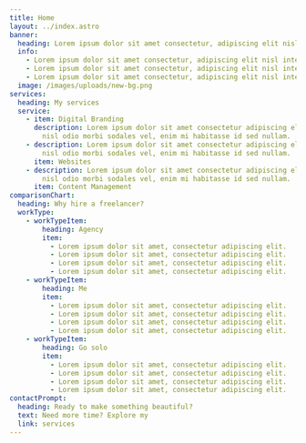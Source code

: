```yaml
---
title: Home
layout: ../index.astro
banner:
  heading: Lorem ipsum dolor sit amet consectetur, adipiscing elit nisl integer.
  info:
    - Lorem ipsum dolor sit amet consectetur, adipiscing elit nisl integer.
    - Lorem ipsum dolor sit amet consectetur, adipiscing elit nisl integer.
    - Lorem ipsum dolor sit amet consectetur, adipiscing elit nisl integer.
  image: /images/uploads/new-bg.png
services:
  heading: My services
  service:
    - item: Digital Branding
      description: Lorem ipsum dolor sit amet consectetur adipiscing elit, conubia
        nisl odio morbi sodales vel, enim mi habitasse id sed nullam.
    - description: Lorem ipsum dolor sit amet consectetur adipiscing elit, conubia
        nisl odio morbi sodales vel, enim mi habitasse id sed nullam.
      item: Websites
    - description: Lorem ipsum dolor sit amet consectetur adipiscing elit, conubia
        nisl odio morbi sodales vel, enim mi habitasse id sed nullam.
      item: Content Management
comparisonChart:
  heading: Why hire a freelancer?
  workType:
    - workTypeItem:
        heading: Agency
        item:
          - Lorem ipsum dolor sit amet, consectetur adipiscing elit.
          - Lorem ipsum dolor sit amet, consectetur adipiscing elit.
          - Lorem ipsum dolor sit amet, consectetur adipiscing elit.
          - Lorem ipsum dolor sit amet, consectetur adipiscing elit.
    - workTypeItem:
        heading: Me
        item:
          - Lorem ipsum dolor sit amet, consectetur adipiscing elit.
          - Lorem ipsum dolor sit amet, consectetur adipiscing elit.
          - Lorem ipsum dolor sit amet, consectetur adipiscing elit.
          - Lorem ipsum dolor sit amet, consectetur adipiscing elit.
    - workTypeItem:
        heading: Go solo
        item:
          - Lorem ipsum dolor sit amet, consectetur adipiscing elit.
          - Lorem ipsum dolor sit amet, consectetur adipiscing elit.
          - Lorem ipsum dolor sit amet, consectetur adipiscing elit.
          - Lorem ipsum dolor sit amet, consectetur adipiscing elit.
contactPrompt:
  heading: Ready to make something beautiful?
  text: Need more time? Explore my
  link: services
---
```

